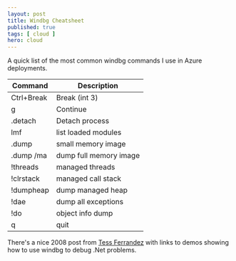 ```yaml
---
layout: post
title: Windbg Cheatsheet
published: true 
tags: [ cloud ]
hero: cloud
---
```


A quick list of the most common windbg commands I use in Azure deployments.

| Command    | Description|
|------------|------------|
| Ctrl+Break | Break (int 3)  |
| g          | Continue       |
| .detach    | Detach process |
| lmf        | list loaded modules |
| .dump <path> | small memory image |
| .dump /ma <path> | dump full memory image |
| !threads   | managed threads |
| !clrstack  | managed call stack |
| !dumpheap  | dump managed heap |
| !dae       | dump all exceptions |
| !do <addr> | object info dump |
| q			 | quit           |

There's a nice 2008 post from [Tess Ferrandez](http://blogs.msdn.com/b/tess/archive/2008/02/04/net-debugging-demos-information-and-setup-instructions.aspx) 
with links to demos showing how to use windbg to debug .Net problems.